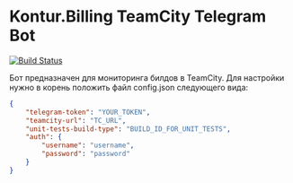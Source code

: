 # Kontur.Billing TeamCity Telegram Bot

[![Build Status](https://travis-ci.org/vansosnin/billy-tc-bot.svg?branch=master)](https://travis-ci.org/vansosnin/billy-tc-bot)

Бот предназначен для мониторинга билдов в TeamCity. Для настройки нужно в корень положить файл config.json следующего вида:

```json
{
    "telegram-token": "YOUR_TOKEN",
    "teamcity-url": "TC_URL",
    "unit-tests-build-type": "BUILD_ID_FOR_UNIT_TESTS",
    "auth": {
        "username": "username",
        "password": "password"
    }
}
```
